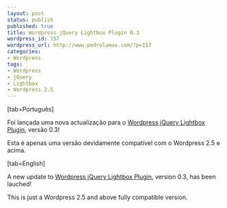 ```yaml
---
layout: post
status: publish
published: true
title: Wordpress jQuery Lightbox Plugin 0.3
wordpress_id: 157
wordpress_url: http://www.pedrolamas.com/?p=157
categories:
- Wordpress
tags:
- Wordpress
- jQuery
- Lightbox
- Wordpress 2.5
---
```

[tab=Português]

Foi lançada uma nova actualização para o [Wordpress jQuery Lightbox Plugin](/projectos/jquery-lightbox/), versão 0.3!

Esta é apenas uma versão devidamente compatível com o Wordpress 2.5 e acima.

[tab=English]

A new update to [Wordpress jQuery Lightbox Plugin](/projectos/jquery-lightbox-en/), version 0.3, has been lauched!

This is just a Wordpress 2.5 and above fully compatible version.
